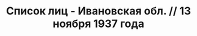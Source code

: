 ---
title: Список лиц - Ивановская обл. // 13 ноября 1937 года
description: РГАСПИ, ф.17, оп.171, дело 412, лист 165
images:
- /disk/pictures/v04/17-171-412-165.jpg
- /disk/pictures/v04/17-171-412-166.jpg
- /disk/pictures/v04/17-171-412-167.jpg
- /disk/pictures/v04/17-171-412-168.jpg
- /disk/pictures/v04/17-171-412-169.jpg
- /disk/pictures/v04/17-171-412-170.jpg
---